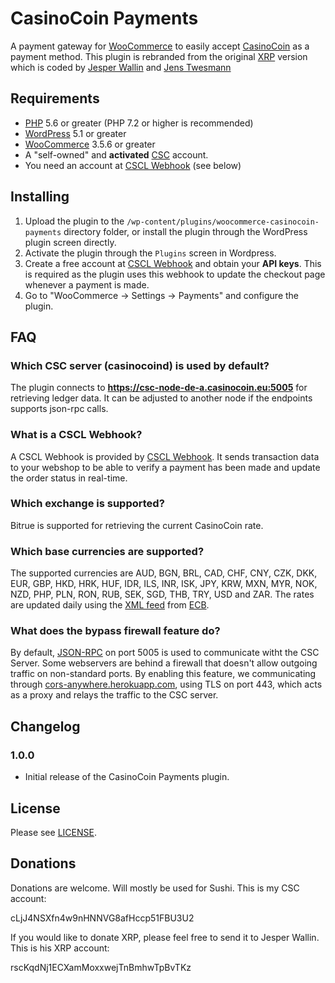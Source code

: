 # CasinoCoin Payments

A payment gateway for [WooCommerce](https://woocommerce.com/) to easily accept [CasinoCoin](https://casinocoin.org) as a payment method. This plugin is rebranded from the original  [XRP](https://github.com/empatogen/woocommerce-xrp) version which is coded by [Jesper Wallin](https://twitter.com/empatogen) and [Jens Twesmann](https://twitter.com/jtwesmann)

## Requirements

* [PHP](https://php.net) 5.6 or greater (PHP 7.2 or higher is recommended)
* [WordPress](https://wordpress.org/) 5.1 or greater
* [WooCommerce](https://woocommerce.com/) 3.5.6 or greater
* A "self-owned" and **activated** [CSC](https://casinocoin.org/) account. 
* You need an account at [CSCL Webhook](https://webhook.casinocoin.services) (see below)

## Installing

1. Upload the plugin to the `/wp-content/plugins/woocommerce-casinocoin-payments` directory folder, or install the plugin through the WordPress plugin screen directly.
1. Activate the plugin through the `Plugins` screen in Wordpress.
1. Create a free account at [CSCL Webhook](https://webhook.casinocoin.services) and obtain your **API keys**. This is required as the plugin uses this webhook to update the checkout page whenever a payment is made.
1. Go to "WooCommerce -> Settings -> Payments" and configure the plugin.

## FAQ ##

### Which CSC server (casinocoind) is used by default?

The plugin connects to **https://csc-node-de-a.casinocoin.eu:5005** for retrieving ledger data. It can be adjusted to another node if the endpoints supports json-rpc calls. 

### What is a CSCL Webhook?

A CSCL Webhook is provided by [CSCL Webhook](https://webhook.casinocoin.services). It sends transaction data to your webshop to be able to verify a payment has been made and update the order status in real-time.

### Which exchange is supported?

Bitrue is supported for retrieving the current CasinoCoin rate. 

### Which base currencies are supported?

The supported currencies are AUD, BGN, BRL, CAD, CHF, CNY, CZK, DKK, EUR, GBP, HKD, HRK, HUF, IDR, ILS, INR, ISK, JPY, KRW, MXN, MYR, NOK, NZD, PHP, PLN, RON, RUB, SEK, SGD, THB, TRY, USD and ZAR. The rates are updated daily using the [XML feed](https://www.ecb.europa.eu/stats/eurofxref/eurofxref-daily.xml) from [ECB](https://www.ecb.europa.eu).

### What does the bypass firewall feature do?

By default, [JSON-RPC](https://en.wikipedia.org/wiki/JSON#JSON-RPC) on port 5005 is used to communicate witht the CSC Server. Some webservers are behind a firewall that doesn't allow outgoing traffic on non-standard ports. By enabling this feature, we communicating through [cors-anywhere.herokuapp.com](https://cors-anywhere.herokuapp.com/), using TLS on port 443, which acts as a proxy and relays the traffic to the CSC server.

## Changelog

### 1.0.0
* Initial release of the CasinoCoin Payments plugin.

## License

Please see [LICENSE](https://github.com/wenusch/woocommerce-csc/blob/master/LICENSE).

## Donations

Donations are welcome. Will mostly be used for Sushi. This is my CSC account: 

cLjJ4NSXfn4w9nHNNVG8afHccp51FBU3U2

If you would like to donate XRP, please feel free to send it to Jesper Wallin. This is his XRP account: 

rscKqdNj1ECXamMoxxwejTnBmhwTpBvTKz
